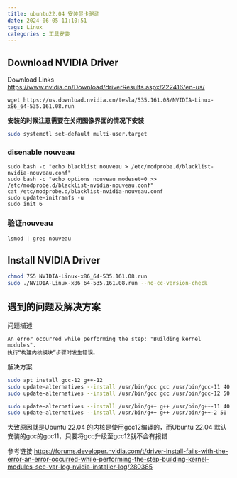 ```yaml
---
title: ubuntu22.04 安装显卡驱动
date: 2024-06-05 11:10:51
tags: Linux
categories : 工具安装
---
```


## Download NVIDIA Driver


Download Links <https://www.nvidia.cn/Download/driverResults.aspx/222416/en-us/>

```shell
wget https://us.download.nvidia.cn/tesla/535.161.08/NVIDIA-Linux-x86_64-535.161.08.run
```

**安装的时候注意需要在关闭图像界面的情况下安装**
```bash
sudo systemctl set-default multi-user.target
```

### disenable nouveau

```shell
sudo bash -c "echo blacklist nouveau > /etc/modprobe.d/blacklist-nvidia-nouveau.conf"
sudo bash -c "echo options nouveau modeset=0 >> /etc/modprobe.d/blacklist-nvidia-nouveau.conf"
cat /etc/modprobe.d/blacklist-nvidia-nouveau.conf
sudo update-initramfs -u
sudo init 6
```

### 验证nouveau

```shell
lsmod | grep nouveau
```

## Install NVIDIA Driver

```bash
chmod 755 NVIDIA-Linux-x86_64-535.161.08.run
sudo ./NVIDIA-Linux-x86_64-535.161.08.run --no-cc-version-check
```

## 遇到的问题及解决方案

问题描述

```text
An error occurred while performing the step: "Building kernel modules".
执行“构建内核模块”步骤时发生错误。
```

解决方案

```bash
sudo apt install gcc-12 g++-12
sudo update-alternatives --install /usr/bin/gcc gcc /usr/bin/gcc-11 40
sudo update-alternatives --install /usr/bin/gcc gcc /usr/bin/gcc-12 50

sudo update-alternatives --install /usr/bin/g++ g++ /usr/bin/g++-11 40
sudo update-alternatives --install /usr/bin/g++ g++ /usr/bin/g++-2 50
```

大致原因就是Ubuntu 22.04 的内核是使用gcc12编译的，而Ubuntu 22.04 默认安装的gcc的gcc11，只要将gcc升级至gcc12就不会有报错

参考链接 <https://forums.developer.nvidia.com/t/driver-install-fails-with-the-error-an-error-occurred-while-performing-the-step-building-kernel-modules-see-var-log-nvidia-installer-log/280385>